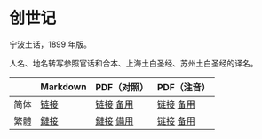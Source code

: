 # 创世记

宁波土话，1899 年版。

人名、地名转写参照官话和合本、上海土白圣经、苏州土白圣经的译名。

|      | Markdown            | PDF（对照）                                                  | PDF（注音）                                                  |
| ---- | ------------------- | ------------------------------------------------------------ | ------------------------------------------------------------ |
| 简体 | [链接](./创世记.md) | [链接](https://github.com/shinzoqchiuq/books-in-wu-romanization/raw/pdf/tsʽông-shü-kyi-1899/创世记.pdf) [备用](https://gitee.com/shinzoqchiuq/books-in-wu-romanization/raw/pdf/tsʽông-shü-kyi-1899/创世记.pdf) | [链接](https://github.com/shinzoqchiuq/books-in-wu-romanization/raw/pdf/tsʽông-shü-kyi-1899/创世记-ruby.pdf) [备用](https://gitee.com/shinzoqchiuq/books-in-wu-romanization/raw/pdf/tsʽông-shü-kyi-1899/创世记-ruby.pdf) |
| 繁體 | [鏈接](./創世記.md) | [鏈接](https://github.com/shinzoqchiuq/books-in-wu-romanization/raw/pdf/tsʽông-shü-kyi-1899/創世記.pdf)  [備用](https://gitee.com/shinzoqchiuq/books-in-wu-romanization/raw/pdf/di-li-shü-kyün-s/創世記.pdf) | [链接](https://github.com/shinzoqchiuq/books-in-wu-romanization/raw/pdf/tsʽông-shü-kyi-1899/創世記-ruby.pdf) [备用](https://gitee.com/shinzoqchiuq/books-in-wu-romanization/raw/pdf/tsʽông-shü-kyi-1899/創世記-ruby.pdf) |

